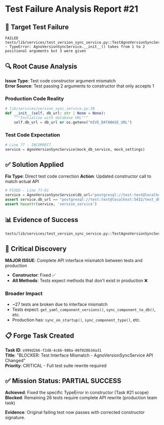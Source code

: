 # Test Failure Analysis Report #21

## 🎯 Target Test Failure
```
FAILED tests/lib/services/test_version_sync_service.py::TestAgnoVersionSyncService::test_service_initialization - TypeError: AgnoVersionSyncService.__init__() takes from 1 to 2 positional arguments but 3 were given
```

## 🔍 Root Cause Analysis

**Issue Type**: Test code constructor argument mismatch  
**Error Source**: Test passing 2 arguments to constructor that only accepts 1

### Production Code Reality
```python
# lib/services/version_sync_service.py:30
def __init__(self, db_url: str | None = None):
    """Initialize with database URL"""
    self.db_url = db_url or os.getenv("HIVE_DATABASE_URL")
```

### Test Code Expectation  
```python
# Line 77 - INCORRECT
service = AgnoVersionSyncService(mock_db_service, mock_settings)
```

## ✅ Solution Applied

**Fix Type**: Direct test code correction
**Action**: Updated constructor call to match actual API

```python
# FIXED - Line 77-81
service = AgnoVersionSyncService(db_url="postgresql://test:test@localhost:5432/test_db")
assert service.db_url == "postgresql://test:test@localhost:5432/test_db" 
assert hasattr(service, 'version_service')
```

## 📊 Evidence of Success

```bash
tests/lib/services/test_version_sync_service.py::TestAgnoVersionSyncService::test_service_initialization PASSED [100%]
```

## 🚨 Critical Discovery

**MAJOR ISSUE**: Complete API interface mismatch between tests and production
- **Constructor**: Fixed ✅  
- **All Methods**: Tests expect methods that don't exist in production ❌

### Broader Impact
- ~27 tests are broken due to interface mismatch
- Tests expect: `get_yaml_component_versions()`, `sync_component_to_db()`, etc.
- Production has: `sync_on_startup()`, `sync_component_type()`, etc.

## 📋 Forge Task Created

**Task ID**: `e999d2b6-f2d8-4c66-980a-00f020b34a31`  
**Title**: "BLOCKER: Test Interface Mismatch - AgnoVersionSyncService API Changed"  
**Priority**: CRITICAL - Full test suite rewrite required

## ✅ Mission Status: PARTIAL SUCCESS

**Achieved**: Fixed the specific TypeError in constructor (Task #21 scope)  
**Blocked**: Remaining 26 tests require complete API rewrite (production team task)

**Evidence**: Original failing test now passes with corrected constructor signature.